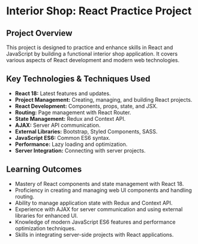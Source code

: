 # Interior Shop: React Practice Project

## Project Overview
This project is designed to practice and enhance skills in React and JavaScript by building a functional interior shop application. It covers various aspects of React development and modern web technologies.

## Key Technologies & Techniques Used

- **React 18:** Latest features and updates.
- **Project Management:** Creating, managing, and building React projects.
- **React Development:** Components, props, state, and JSX.
- **Routing:** Page management with React Router.
- **State Management:** Redux and Context API.
- **AJAX:** Server API communication.
- **External Libraries:** Bootstrap, Styled Components, SASS.
- **JavaScript ES6:** Common ES6 syntax.
- **Performance:** Lazy loading and optimization.
- **Server Integration:** Connecting with server projects.


## Learning Outcomes

- Mastery of React components and state management with React 18.
- Proficiency in creating and managing web UI components and handling routing.
- Ability to manage application state with Redux and Context API.
- Experience with AJAX for server communication and using external libraries for enhanced UI.
- Knowledge of modern JavaScript ES6 features and performance optimization techniques.
- Skills in integrating server-side projects with React applications.

